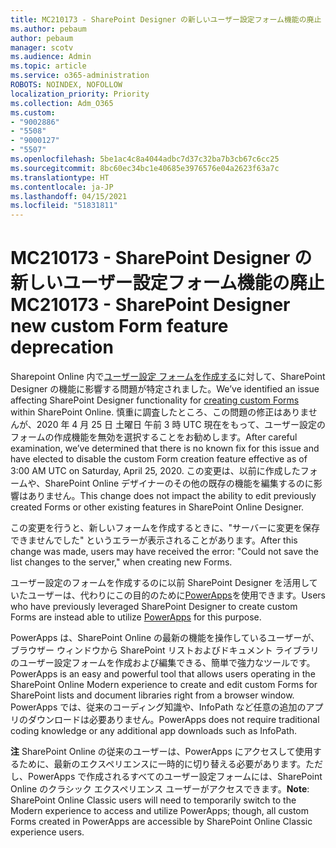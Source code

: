 ```yaml
---
title: MC210173 - SharePoint Designer の新しいユーザー設定フォーム機能の廃止
ms.author: pebaum
author: pebaum
manager: scotv
ms.audience: Admin
ms.topic: article
ms.service: o365-administration
ROBOTS: NOINDEX, NOFOLLOW
localization_priority: Priority
ms.collection: Adm_O365
ms.custom:
- "9002886"
- "5508"
- "9000127"
- "5507"
ms.openlocfilehash: 5be1ac4c8a4044adbc7d37c32ba7b3cb67c6cc25
ms.sourcegitcommit: 8bc60ec34bc1e40685e3976576e04a2623f63a7c
ms.translationtype: HT
ms.contentlocale: ja-JP
ms.lasthandoff: 04/15/2021
ms.locfileid: "51831811"
---
```

# <a name="mc210173---sharepoint-designer-new-custom-form-feature-deprecation"></a><span data-ttu-id="3c66a-102">MC210173 - SharePoint Designer の新しいユーザー設定フォーム機能の廃止</span><span class="sxs-lookup"><span data-stu-id="3c66a-102">MC210173 - SharePoint Designer new custom Form feature deprecation</span></span>

<span data-ttu-id="3c66a-103">Sharepoint Online 内で[ユーザー設定 フォームを作成する](https://support.microsoft.com/en-us/office/create-a-custom-list-form-using-sharepoint-designer-917d8fdb-ee00-4441-adb3-a94612d1d105?ui=en-us&rs=en-us&ad=us#bm2)に対して、SharePoint Designer の機能に影響する問題が特定されました。</span><span class="sxs-lookup"><span data-stu-id="3c66a-103">We’ve identified an issue affecting SharePoint Designer functionality for [creating custom Forms](https://support.microsoft.com/en-us/office/create-a-custom-list-form-using-sharepoint-designer-917d8fdb-ee00-4441-adb3-a94612d1d105?ui=en-us&rs=en-us&ad=us#bm2) within SharePoint Online.</span></span> <span data-ttu-id="3c66a-104">慎重に調査したところ、この問題の修正はありませんが、2020 年 4 月 25 日 土曜日 午前 3 時 UTC 現在をもって、ユーザー設定のフォームの作成機能を無効を選択することをお勧めします。</span><span class="sxs-lookup"><span data-stu-id="3c66a-104">After careful examination, we’ve determined that there is no known fix for this issue and have elected to disable the custom Form creation feature effective as of 3:00 AM UTC on Saturday, April 25, 2020.</span></span> <span data-ttu-id="3c66a-105">この変更は、以前に作成したフォームや、SharePoint Online デザイナーのその他の既存の機能を編集するのに影響はありません。</span><span class="sxs-lookup"><span data-stu-id="3c66a-105">This change does not impact the ability to edit previously created Forms or other existing features in SharePoint Online Designer.</span></span>

<span data-ttu-id="3c66a-106">この変更を行うと、新しいフォームを作成するときに、"サーバーに変更を保存できませんでした" というエラーが表示されることがあります。</span><span class="sxs-lookup"><span data-stu-id="3c66a-106">After this change was made, users may have received the error: "Could not save the list changes to the server," when creating new Forms.</span></span>

<span data-ttu-id="3c66a-107">ユーザー設定のフォームを作成するのに以前 SharePoint Designer を活用していたユーザーは、代わりにこの目的のために[PowerApps](https://docs.microsoft.com/powerapps/maker/canvas-apps/customize-list-form)を使用できます。</span><span class="sxs-lookup"><span data-stu-id="3c66a-107">Users who have previously leveraged SharePoint Designer to create custom Forms are instead able to utilize [PowerApps](https://docs.microsoft.com/powerapps/maker/canvas-apps/customize-list-form) for this purpose.</span></span>

<span data-ttu-id="3c66a-108">PowerApps は、SharePoint Online の最新の機能を操作しているユーザーが、ブラウザー ウィンドウから SharePoint リストおよびドキュメント ライブラリのユーザー設定フォームを作成および編集できる、簡単で強力なツールです。</span><span class="sxs-lookup"><span data-stu-id="3c66a-108">PowerApps is an easy and powerful tool that allows users operating in the SharePoint Online Modern experience to create and edit custom Forms for SharePoint lists and document libraries right from a browser window.</span></span> <span data-ttu-id="3c66a-109">PowerApps では、従来のコーディング知識や、InfoPath など任意の追加のアプリのダウンロードは必要ありません。</span><span class="sxs-lookup"><span data-stu-id="3c66a-109">PowerApps does not require traditional coding knowledge or any additional app downloads such as InfoPath.</span></span>

<span data-ttu-id="3c66a-110">**注** SharePoint Online の従来のユーザーは、PowerApps にアクセスして使用するために、最新のエクスペリエンスに一時的に切り替える必要があります。ただし、PowerApps で作成されるすべてのユーザー設定フォームには、SharePoint Online のクラシック エクスペリエンス ユーザーがアクセスできます。</span><span class="sxs-lookup"><span data-stu-id="3c66a-110">**Note**: SharePoint Online Classic users will need to temporarily switch to the Modern experience to access and utilize PowerApps; though, all custom Forms created in PowerApps are accessible by SharePoint Online Classic experience users.</span></span>
